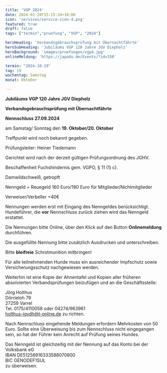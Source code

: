 ```yaml
---
title: 'VGP 2024'
date: 2024-01-28T15:15:34+10:00
icon: 'services/service-icon-4.png'
featured: true
draft: false
tags: ["termin","pruefung", "VGP", "2024"]

heroHeading: 'Verbandsgebrauchsprüfung mit Übernachtfährte'
heroSubHeading: 'Jubiläums VGP 120 Jahre JGV Diepholz'
heroBackground: 'images/pruefungen/vgp4.jpg'
onlineMeldung: 'https://japa4u.de/Events/?id=330'

termin: "2024-10-19"
tag: 19
wochentag: Samstag
monat: Oktober

---
```


**Jubiläums VGP 120 Jahre JGV Diepholz**

**Verbandsgebrauchsprüfung mit Übernachtfährte**

**Nennschluss 27.09.2024**

am Samstag/ Sonntag den **19. Oktober/20. Oktober**

Treffpunkt wird noch bekannt gegeben.  

Prüfungsleiter: Heiner Tiedemann

Gerichtet wird nach der derzeit gültigen Prüfungsordnung des JGHV.

Beschaffenheit Fuchshindernis gem. VGPO, § 11 (1) c).

Damwildschweiß, getropft

Nenngeld = Reuegeld 160 Euro/180 Euro für Mitglieder/Nichtmitglieder  

Verweiser/Verbeller +40€

Nennungen werden erst mit Eingang des Nenngeldes berücksichtigt. Hundeführer, die **vor** Nennschluss zurück ziehen wird das Nenngeld erstattet.

Die Nennungen bitte Online, über den Klick auf den Button **Onlinemeldung** durchführen.  

Die ausgefüllte Nennung bitte zusätzlich Ausdrucken und unterschreiben.

Bitte **bleifreie** Schrotmunition mitbringen!

Für alle teilnehmenden Hunde muss ein ausreichender Impfschutz sowie Versicherungsschutz nachgewiesen werden.

Weiterhin ist eine Kopie der Ahnentafel und Kopien aller früheren absolvierten Verbandsprüfungen beizufügen und an die Geschäftsstelle:  

Jörg Holthus  
Dörrieloh 79  
27259 Varrel  
Tel. 0175/4110058 oder 04274/963961  
holthus-jgvdh@t-online.de zu richten.  

Nach Nennschluss eingehende Meldungen erfordern Mehrkosten von 50 Euro. Sollte eine Überweisung bis zum Nennschluss nicht eingegangen sein, so hat der Führer kein Anrecht auf Prüfung seines Hundes.  

Das Nenngeld ist gleichzeitig mit der Nennung auf das Konto bei der Volksbank eG  
IBAN DE51256916333588070800  
BIC GENODEF1SUL  
zu überweisen.  

